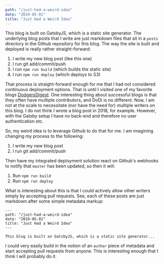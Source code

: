 ```yaml
---
path: "/just-had-a-weird-idea"
date: "2019-05-01"
title: "Just Had a Weird Idea"
---
```


This blog is built on GatsbyJS, which is a static site generator. The underlying blog posts that I write are just markdown files that sit in a `posts` directory in the Github repository for this blog. The way the site is built and deployed is really rather straight-forward:

1. I write my new blog post (like this one)
2. I run git add/commit/push
3. I run `npm run build` (which builds the static site)
4. I run `npm run deploy` (which deploys to S3)

That process is straight-forward enough for me that I had not considered continuous deployment options. That is until I visited one of my favorite blogs [DodgersDigest](http://dodgersdigest.com/). One interesting thing about successful blogs is that they often have multiple contributors, and DoDi is no different. Now, I am not at the scale to necessitate (nor have the need for) multiple writers on this blog. I do not think I wrote a blog post in 2018, for example. However, with the Gatsby setup I have no back-end and therefore no user authentication etc.

So, my weird idea is to leverage Github to do that for me. I am imagining changing my process to the following:

1. I write my new blog post
2. I run git add/commit/push

Then have my integrated deployment solution react on Github's webhooks to notify that `master` has been updated, so then it will:

1. Run `npm run build`
2. Run `npm run deploy`

What is interesting about this is that I could actively allow other writers simply by accepting pull requests. See, each of these posts are just markdown after some simple metadata markup:

```
---
path: "/just-had-a-weird-idea"
date: "2019-05-01"
title: "Just Had a Weird Idea"
---

This blog is built on GatsbyJS, which is a static site generator...
```

I could very easily build in the notion of an `author` piece of metadata and start accepting pull requests from anyone. This is interesting enough that I think I will probably do it.

